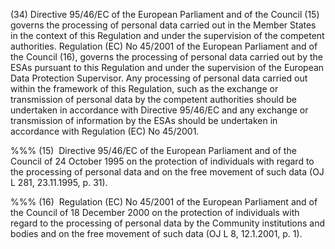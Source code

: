 (34) Directive 95/46/EC of the European Parliament and of the Council (15) governs the processing of personal data carried out in the Member States in the context of this Regulation and under the supervision of the competent authorities. Regulation (EC) No 45/2001 of the European Parliament and of the Council (16), governs the processing of personal data carried out by the ESAs pursuant to this Regulation and under the supervision of the European Data Protection Supervisor. Any processing of personal data carried out within the framework of this Regulation, such as the exchange or transmission of personal data by the competent authorities should be undertaken in accordance with Directive 95/46/EC and any exchange or transmission of information by the ESAs should be undertaken in accordance with Regulation (EC) No 45/2001.

%%% (15)  Directive 95/46/EC of the European Parliament and of the Council of 24 October 1995 on the protection of individuals with regard to the processing of personal data and on the free movement of such data (OJ L 281, 23.11.1995, p. 31).

%%% (16)  Regulation (EC) No 45/2001 of the European Parliament and of the Council of 18 December 2000 on the protection of individuals with regard to the processing of personal data by the Community institutions and bodies and on the free movement of such data (OJ L 8, 12.1.2001, p. 1).